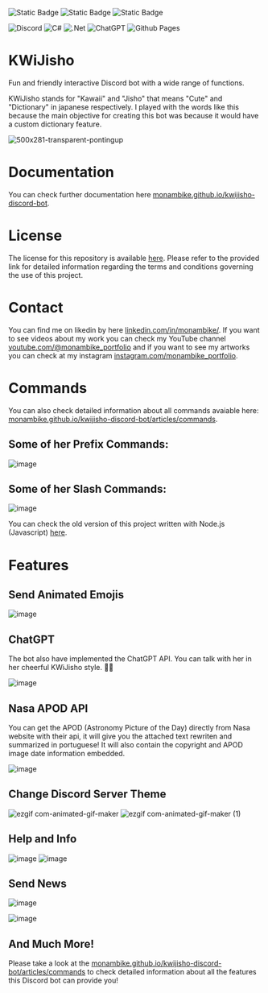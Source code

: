 <img alt="Static Badge" src="https://img.shields.io/badge/MONAMBIKE-%236c00fa?style=for-the-badge&label=MADE%20BY&labelColor=%23050505"> <img alt="Static Badge" src="https://img.shields.io/badge/CC--BY--4.0%20license-%236c00fa?style=for-the-badge&label=LICENSE&labelColor=%23050505"> <img alt="Static Badge" src="https://img.shields.io/badge/SPARKEDHOST-%23FFEC20?style=for-the-badge&label=HOSTED%20IN&labelColor=%23050505">

![Discord](https://img.shields.io/badge/Discord-%235865F2.svg?style=for-the-badge&logo=discord&logoColor=white)
![C#](https://img.shields.io/badge/c%23-%23239120.svg?style=for-the-badge&logo=csharp&logoColor=white)
![.Net](https://img.shields.io/badge/.NET-5C2D91?style=for-the-badge&logo=.net&logoColor=white)
![ChatGPT](https://img.shields.io/badge/chatGPT-74aa9c?style=for-the-badge&logo=openai&logoColor=white)
![Github Pages](https://img.shields.io/badge/github%20pages-121013?style=for-the-badge&logo=github&logoColor=white)

# KWiJisho

Fun and friendly interactive Discord bot with a wide range of functions.

KWiJisho stands for "Kawaii" and "Jisho" that means "Cute" and "Dictionary" in japanese respectively. I played with the words like this because the main objective for creating this bot was because it would have a custom dictionary feature.

![500x281-transparent-pontingup](https://github.com/monambike/kwijisho-discord-bot/assets/35270174/9daa0256-5e72-4e37-94bc-0ba800327368)

# Documentation

You can check further documentation here [monambike.github.io/kwijisho-discord-bot](https://monambike.github.io/kwijisho-discord-bot/).

# License

The license for this repository is available [here](LICENSE). Please refer to the provided link for detailed information regarding the terms and conditions governing the use of this project.

# Contact

You can find me on likedin by here [linkedin.com/in/monambike/](https://www.linkedin.com/in/monambike/). If you want to see videos about my work you can check my YouTube channel [youtube.com/@monambike_portfolio](https://www.youtube.com/@monambike_portfolio) and if you want to see my artworks you can check at my instagram [instagram.com/monambike_portfolio](https://www.instagram.com/monambike_portfolio).

# Commands

You can also check detailed information about all commands avaiable here: [monambike.github.io/kwijisho-discord-bot/articles/commands](https://monambike.github.io/kwijisho-discord-bot/articles/commands/apod.html).

## Some of her Prefix Commands:

![image](https://github.com/monambike/kwijisho-discord-bot/assets/35270174/a573854c-c93a-4f5e-98ac-997354c603f7)

## Some of her Slash Commands:

![image](https://github.com/monambike/kwijisho-discord-bot/assets/35270174/207d27bf-6222-4c94-93c1-2388b68ab3da)

You can check the old version of this project written with Node.js (Javascript) [here](https://github.com/monambike/kwijisho-discord-bot-legacy).

# Features

## Send Animated Emojis

![image](https://github.com/monambike/kwijisho-discord-bot/assets/35270174/cd3f103a-bd84-4f95-94ca-b91a51cd9622)

## ChatGPT

The bot also have implemented the ChatGPT API. You can talk with her in her cheerful KWiJisho style. 💫🌟

![image](https://github.com/monambike/kwijisho-discord-bot/assets/35270174/17763ad7-4a20-4055-8c89-2f935eec023b)

## Nasa APOD API

You can get the APOD (Astronomy Picture of the Day) directly from Nasa website with their api, it will give you the attached text rewriten and summarized in portuguese!
It will also contain the copyright and APOD image date information embedded.

![image](https://github.com/monambike/kwijisho-discord-bot/assets/35270174/52bd8259-da9b-4542-b63b-ee3b16971f00)

## Change Discord Server Theme

![ezgif com-animated-gif-maker](https://github.com/monambike/kwijisho-discord-bot/assets/35270174/54a5565d-96f2-4263-a06b-bc312ba38c34)
![ezgif com-animated-gif-maker (1)](https://github.com/monambike/kwijisho-discord-bot/assets/35270174/60a0fded-bcc5-4bf6-b173-d56047e23920)

## Help and Info

![image](https://github.com/monambike/kwijisho-discord-bot/assets/35270174/6994663c-0485-4424-9c92-2bff7a66b143)
![image](https://github.com/monambike/kwijisho-discord-bot/assets/35270174/ab320aad-8fbc-46df-a819-7d464c621e11)

## Send News

![image](https://github.com/monambike/kwijisho-discord-bot/assets/35270174/906b84ab-15a0-4c79-b0ea-7da2605956f8)

![image](https://github.com/monambike/kwijisho-discord-bot/assets/35270174/62a77e81-be65-47e0-8562-048851cdf9c6)

## And Much More!

Please take a look at the [monambike.github.io/kwijisho-discord-bot/articles/commands](https://monambike.github.io/kwijisho-discord-bot/articles/commands/apod.html) to check detailed information about all the features this Discord bot can provide you!
